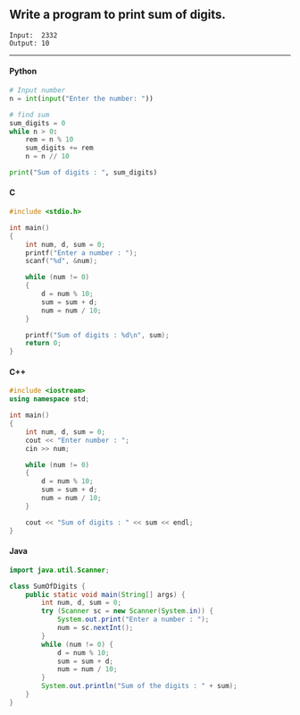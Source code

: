 ## Write a program to print sum of digits.

```
Input:  2332
Output: 10
```

---

<CodeBlock slots="heading, code" repeat="4" languages="Python, C, C++, Java" />

#### Python

```python
# Input number
n = int(input("Enter the number: "))

# find sum
sum_digits = 0
while n > 0:
    rem = n % 10
    sum_digits += rem
    n = n // 10

print("Sum of digits : ", sum_digits)
```

#### C

```c
#include <stdio.h>

int main()
{
    int num, d, sum = 0;
    printf("Enter a number : ");
    scanf("%d", &num);

    while (num != 0)
    {
        d = num % 10;
        sum = sum + d;
        num = num / 10;
    }

    printf("Sum of digits : %d\n", sum);
    return 0;
}
```

#### C++

```cpp
#include <iostream>
using namespace std;

int main()
{
    int num, d, sum = 0;
    cout << "Enter number : ";
    cin >> num;

    while (num != 0)
    {
        d = num % 10;
        sum = sum + d;
        num = num / 10;
    }

    cout << "Sum of digits : " << sum << endl;
}
```

#### Java

```java
import java.util.Scanner;

class SumOfDigits {
    public static void main(String[] args) {
        int num, d, sum = 0;
        try (Scanner sc = new Scanner(System.in)) {
            System.out.print("Enter a number : ");
            num = sc.nextInt();
        }
        while (num != 0) {
            d = num % 10;
            sum = sum + d;
            num = num / 10;
        }
        System.out.println("Sum of the digits : " + sum);
    }
}

```

